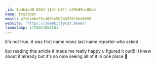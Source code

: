 ```yaml
---
_id: 4edb1ad0-8263-11ef-b8ff-b79e89ac8bb6
name: fruitbat
email: a7e9c4bef9c4865e5b5a3950fbbd0059
website: 'https://zoe@kittycat.homes'
timestamp: 1728054851181
---
```

it's not true, it was first name newz last name reporter who asked

but reading this article it made me really happy u figured it out!!!! i knew about it already but it's so nice seeing all of it in one place 🥹
